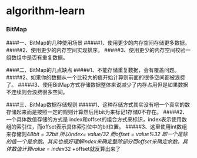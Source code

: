 # algorithm-learn
### BitMap
####一、BitMap的几种使用场景
#####1、使用更少的内存空间存储更多数据。
#####2、使用更少的内存空间实现排序。
#####3、使用更少的内存空间校验一组数组中是否有重复数据。

####二、BitMap的几点缺点
#####1、不能存储重复数据，会有覆盖问题。
#####2、如果你的数据从一个比较大的值开始计算则前面的很多空间都被浪费了。
#####3、使用BitMap方式存储数据整体来说减少了内存占用但是如果数据不连续则会浪费很多空间。

####三、BitMap数据存储规则
#####1、这种存储方式其实没有吧一个真实的数存储起来而是按照一定的规则计算然后用bit为来标记1存储0不存在。
#####2、一个具体数值存储的方式是 index和offset的组合方式来标识，index表示使用数组的索引位，而offset表示具体索引位中的bit位置。
#####3、这里使用int数组来存储则4*8bit = 32bit 所以index= value/32 而offset = value%32 即一个是除的值一个是余数。其实也很好理解index来确定整除部分而offset来确定余数。具体数值计算value = index*32 +offset就反算出来了
